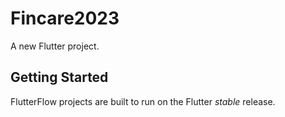 # Fincare2023

A new Flutter project.

## Getting Started

FlutterFlow projects are built to run on the Flutter _stable_ release.
